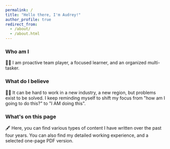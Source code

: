```yaml
---
permalink: /
title: "Hello there, I'm Audrey!"
author_profile: true
redirect_from: 
  - /about/
  - /about.html
---
```


### Who am I
🧗‍♀️ I am proactive team player, a focused learner, and an organized multi-tasker. 

### What do I believe
🧞‍♂️ It can be hard to work in a new industry, a new region, but problems exist to be solved. I keep reminding myself to shift my focus from "how am I going to do this?" to "I AM doing this".

### What's on this page
🖋️ Here, you can find various types of content I have written over the past four years. You can also find my detailed working experience, and a selected one-page PDF version.   